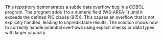 This repository demonstrates a subtle data overflow bug in a COBOL program.  The program adds 1 to a numeric field (WS-AREA-1) until it exceeds the defined PIC clause (9(5)). This causes an overflow that is not explicitly handled, leading to unpredictable results. The solution shows how to correctly handle potential overflows using explicit checks or data types with larger capacity.